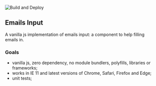 ![Build and Deploy](https://github.com/vloth/emails-input/workflows/Build%20and%20Deploy/badge.svg)

## Emails Input
A vanilla js implementation of emails input: a component to help filling emails in.

### Goals
- vanilla js, zero dependency, no module bundlers, polyfills, libraries or frameworks;
- works in IE 11 and latest versions of Chrome, Safari, Firefox and Edge;
- unit tests;
